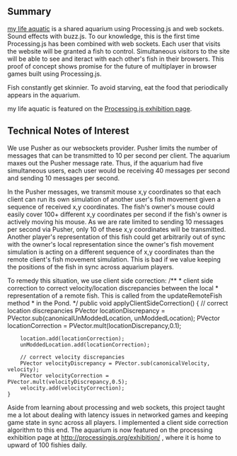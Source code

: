## Summary
[my life aquatic](http://mylifeaquatic.herokuapp.com/) is a shared aquarium using Processing.js and web sockets. Sound effects with buzz.js. To our knowledge, this is the first time Processing.js has been combined with web sockets. Each user that visits the website will be granted a fish to control. Simultaneous visitors to the site will be able to see and iteract with each other's fish in their browsers. This proof of concept shows promise for the future of multiplayer in browser games built using Processing.js.

Fish constantly get skinnier. To avoid starving, eat the food that periodically appears in the aquarium.

my life aquatic is featured on the [Processing.js exhibition page](http://processingjs.org/exhibition/).

## Technical Notes of Interest

We use Pusher as our websockets provider. Pusher limits the number of messages that can be transmitted to 10 per second per client. The aquarium maxes out the Pusher message rate. Thus, if the aquarium had five simultaneous users, each user would be receiving 40 messages per second and sending 10 messages per second.

In the Pusher messages, we transmit mouse x,y coordinates so that each client can run its own simulation of another user's fish movement given a sequence of received x,y coordinates. The fish's owner's mouse could easily cover 100+ different x,y coordinates per second if the fish's owner is actively moving his mouse. As we are rate limited to sending 10 messages per second via Pusher, only 10 of these x,y coordinates will be transmitted. Another player's representation of this fish could get arbitrarily out of sync with the owner's local representation since the owner's fish movement simulation is acting on a different sequence of x,y coordinates than the remote client's fish movement simulation. This is bad if we value keeping the positions of the fish in sync across aquarium players.

To remedy this situation, we use client side correction:
	/**
	 *	client side correction to correct velocity/location discrepancies between the local
	 *	representation of a remote fish. This is called from the updateRemoteFish method
	 *	in the Pond.
	 */
	public void applyClientSideCorrection() {
		// correct location discrepancies
		PVector locationDiscrepancy = PVector.sub(canonicalUnModdedLocation, unModdedLocation);
		PVector locationCorrection = PVector.mult(locationDiscrepancy,0.1);

		location.add(locationCorrection);
		unModdedLocation.add(locationCorrection);

		// correct velocity discrepancies
		PVector velocityDiscrepancy = PVector.sub(canonicalVelocity, velocity);
		PVector velocityCorrection = PVector.mult(velocityDiscrepancy,0.5);
		velocity.add(velocityCorrection);
	}






Aside from learning about processing and web sockets, this project taught me a lot about dealing with latency issues in networked games and keeping game state in sync across all players. I implemented a client side correction algorithm to this end. The aquarium is now featured on the processing exhibition page at http://processingjs.org/exhibition/ , where it is home to upward of 100 fishies daily.
